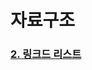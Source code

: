 # 자료구조

### [2. 링크드 리스트](https://github.com/Learning-Hour-CS-Study/Learning-Hour/blob/main/1_DataStructure/2_data_struture_linked_list.md)
